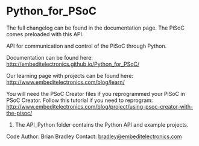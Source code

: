 Python_for_PSoC
=================

The full changelog can be found in the documentation page. The PiSoC comes preloaded with this API.

API for communication and control of the PiSoC through Python.

Documentation can be found here: http://embeditelectronics.github.io/Python_for_PSoC/

Our learning page with projects can be found here: http://www.embeditelectronics.com/blog/learn/

You will need the PSoC Creator files if you reprogrammed your PiSoC in PSoC Creator. Follow this tutorial if you need to reprogram: http://www.embeditelectronics.com/blog/project/using-psoc-creator-with-the-pisoc/

1. The API_Python folder contains the Python API and example projects. 

Code Author: Brian Bradley
Contact: bradley@embeditelectronics.com
